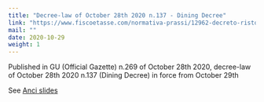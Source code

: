 ```yaml
---
title: "Decree-law of October 28th 2020 n.137 - Dining Decree"
link: "https://www.fiscoetasse.com/normativa-prassi/12962-decreto-ristori-il-testo-pubblicato-in-gazzetta-ufficiale.html"
mail: ""
date: 2020-10-29
weight: 1
---
```


Published in GU (Official Gazette) n.269 of October 28th 2020, decree-law of October 28th 2020 n.137 (Dining Decree) in force from October 29th

See [Anci slides](http://www.anci.it/le-slides-elaborate-dallanci-sulle-principali-misure-di-sostegno-economico-previste-dal-dl-ristori/)
